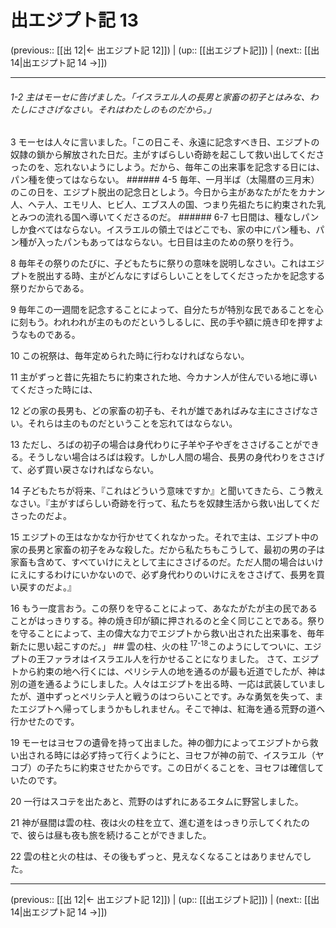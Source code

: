# 出エジプト記 13

(previous:: [[出 12|← 出エジプト記 12]]) | (up:: [[出エジプト記]]) | (next:: [[出 14|出エジプト記 14 →]])

***
###### 1-2 主はモーセに告げました。「イスラエル人の長男と家畜の初子とはみな、わたしにささげなさい。それはわたしのものだから。」 



3 
モーセは人々に言いました。「この日こそ、永遠に記念すべき日、エジプトの奴隷の鎖から解放された日だ。主がすばらしい奇跡を起こして救い出してくださったのを、忘れないようにしよう。だから、毎年この出来事を記念する日には、パン種を使ってはならない。 ###### 4-5 毎年、一月半ば（太陽暦の三月末）のこの日を、エジプト脱出の記念日としよう。今日から主があなたがたをカナン人、ヘテ人、エモリ人、ヒビ人、エブス人の国、つまり先祖たちに約束された乳とみつの流れる国へ導いてくださるのだ。 ###### 6-7 七日間は、種なしパンしか食べてはならない。イスラエルの領土ではどこでも、家の中にパン種も、パン種が入ったパンもあってはならない。七日目は主のための祭りを行う。 



8 
毎年その祭りのたびに、子どもたちに祭りの意味を説明しなさい。これはエジプトを脱出する時、主がどんなにすばらしいことをしてくださったかを記念する祭りだからである。 



9 
毎年この一週間を記念することによって、自分たちが特別な民であることを心に刻もう。われわれが主のものだというしるしに、民の手や額に焼き印を押すようなものである。 



10 
この祝祭は、毎年定められた時に行わなければならない。 



11 
主がずっと昔に先祖たちに約束された地、今カナン人が住んでいる地に導いてくださった時には、 



12 
どの家の長男も、どの家畜の初子も、それが雄であればみな主にささげなさい。それらは主のものだということを忘れてはならない。 



13 
ただし、ろばの初子の場合は身代わりに子羊や子やぎをささげることができる。そうしない場合はろばは殺す。しかし人間の場合、長男の身代わりをささげて、必ず買い戻さなければならない。 



14 
子どもたちが将来、『これはどういう意味ですか』と聞いてきたら、こう教えなさい。『主がすばらしい奇跡を行って、私たちを奴隷生活から救い出してくださったのだよ。 



15 
エジプトの王はなかなか行かせてくれなかった。それで主は、エジプト中の家の長男と家畜の初子をみな殺した。だから私たちもこうして、最初の男の子は家畜も含めて、すべていけにえとして主にささげるのだ。ただ人間の場合はいけにえにするわけにいかないので、必ず身代わりのいけにえをささげて、長男を買い戻すのだよ。』 



16 
もう一度言おう。この祭りを守ることによって、あなたがたが主の民であることがはっきりする。神の焼き印が額に押されるのと全く同じことである。祭りを守ることによって、主の偉大な力でエジプトから救い出された出来事を、毎年新たに思い起こすのだ。」 ## 雲の柱、火の柱 <sup class="versenum">17-18</sup>このようにしてついに、エジプトの王ファラオはイスラエル人を行かせることになりました。 さて、エジプトから約束の地へ行くには、ペリシテ人の地を通るのが最も近道でしたが、神は別の道を通るようにしました。人々はエジプトを出る時、一応は武装していましたが、道中ずっとペリシテ人と戦うのはつらいことです。みな勇気を失って、またエジプトへ帰ってしまうかもしれません。そこで神は、紅海を通る荒野の道へ行かせたのです。 



19 
モーセはヨセフの遺骨を持って出ました。神の御力によってエジプトから救い出される時には必ず持って行くようにと、ヨセフが神の前で、イスラエル（ヤコブ）の子たちに約束させたからです。この日がくることを、ヨセフは確信していたのです。 



20 
一行はスコテを出たあと、荒野のはずれにあるエタムに野営しました。 



21 
神が昼間は雲の柱、夜は火の柱を立て、進む道をはっきり示してくれたので、彼らは昼も夜も旅を続けることができました。 



22 
雲の柱と火の柱は、その後もずっと、見えなくなることはありませんでした。

***

(previous:: [[出 12|← 出エジプト記 12]]) | (up:: [[出エジプト記]]) | (next:: [[出 14|出エジプト記 14 →]])
